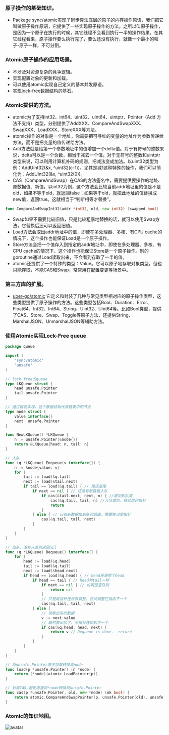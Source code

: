 ### 原子操作的基础知识。
- Package sync/atomic实现了同步算法底层的原子的内存操作原语，我们把它叫做原子操作原语，它提供了一些实现原子操作的方法。之所以叫原子操作，是因为一个原子在执行的时候，其它线程不会看到执行一半的操作结果。在其它线程看来，原子操作要么执行完了，要么还没有执行，就像一个最小的粒子-原子一样，不可分割。
### Atomic原子操作的应用场景。
- 不涉及对资源复杂的竞争逻辑。
- 实现配置对象的更新和加载。
- 可以使用atomic实现自己定义的基本并发原语。
- 实现lock-free数据结构的基石。
### Atomic提供的方法。
- atomic为了支持int32、int64、uint32、uint64、uintptr、Pointer（Add 方法不支持）类型，分别提供了AddXXX、CompareAndSwapXXX、SwapXXX、LoadXXX、StoreXXX等方法。
- atomic操作的对象是一个地址，你需要把可寻址的变量的地址作为参数传递给方法，而不是把变量的值传递给方法。
- Add方法就是给第一个参数地址中的值增加一个delta值。对于有符号的整数来说，delta可以是一个负数，相当于减去一个值。对于无符号的整数和uintptr类型来说，可以利用计算机补码的规则，把减法变成加法。以uint32类型为例：AddUint32(&x, ^uint32(c-1))。尤其是减1这种特殊的操作，我们可以简化为：AddUint32(&x, ^uint32(0))。
- CAS（CompareAndSwap）在CAS的方法签名中，需要提供要操作的地址、原数据值、新值，以int32为例，这个方法会比较当前addr地址里的值是不是old，如果不等于old，就返回false；如果等于old，就把此地址的值替换成new值，返回true。这就相当于“判断相等才替换”。
``` go
func CompareAndSwapInt32(addr *int32, old, new int32) (swapped bool)
```
- Swap如果不需要比较旧值，只是比较粗暴地替换的话，就可以使用Swap方法，它替换后还可以返回旧值。
- Load方法会取出addr地址中的值，即使在多处理器、多核、有CPU cache的情况下，这个操作也能保证Load是一个原子操作。
- Store方法会把一个值存入到指定的addr地址中，即使在多处理器、多核、有CPU cache的情况下，这个操作也能保证Store是一个原子操作。别的goroutine通过Load读取出来，不会看到存取了一半的值。
- atomic还提供了一个特殊的类型：Value。它可以原子地存取对象类型，但也只能存取，不能CAS和Swap，常常用在配置变更等场景中。
### 第三方库的扩展。
- [uber-go/atomic](https://github.com/uber-go/atomic) 它定义和封装了几种与常见类型相对应的原子操作类型，这些类型提供了原子操作的方法。这些类型包括Bool、Duration、Error、Float64、Int32、Int64、String、Uint32、Uint64等。比如Bool类型，提供了CAS、Store、Swap、Toggle等原子方法，还提供String、MarshalJSON、UnmarshalJSON等辅助方法。
### 使用Atomic实现Lock-Free queue
``` go
package queue

import (
    "sync/atomic"
    "unsafe"
)

// lock-free的queue
type LKQueue struct {
    head unsafe.Pointer
    tail unsafe.Pointer
}

// 通过链表实现，这个数据结构代表链表中的节点
type node struct {
    value interface{}
    next  unsafe.Pointer
}

func NewLKQueue() *LKQueue {
    n := unsafe.Pointer(&node{})
    return &LKQueue{head: n, tail: n}
}

// 入队
func (q *LKQueue) Enqueue(v interface{}) {
    n := &node{value: v}
    for {
        tail := load(&q.tail)
        next := load(&tail.next)
        if tail == load(&q.tail) { // 尾还是尾
            if next == nil { // 还没有新数据入队
                if cas(&tail.next, next, n) { //增加到队尾
                    cas(&q.tail, tail, n) //入队成功，移动尾巴指针
                    return
                }
            } else { // 已有新数据加到队列后面，需要移动尾指针
                cas(&q.tail, tail, next)
            }
        }
    }
}

// 出队，没有元素则返回nil
func (q *LKQueue) Dequeue() interface{} {
    for {
        head := load(&q.head)
        tail := load(&q.tail)
        next := load(&head.next)
        if head == load(&q.head) { // head还是那个head
            if head == tail { // head和tail一样
                if next == nil { // 说明是空队列
                    return nil
                }
                // 只是尾指针还没有调整，尝试调整它指向下一个
                cas(&q.tail, tail, next)
            } else {
                // 读取出队的数据
                v := next.value
                // 既然要出队了，头指针移动到下一个
                if cas(&q.head, head, next) {
                    return v // Dequeue is done.  return
                }
            }
        }
    }
}

// 将unsafe.Pointer原子加载转换成node
func load(p *unsafe.Pointer) (n *node) {
    return (*node)(atomic.LoadPointer(p))
}

// 封装CAS,避免直接将*node转换成unsafe.Pointer
func cas(p *unsafe.Pointer, old, new *node) (ok bool) {
    return atomic.CompareAndSwapPointer(p, unsafe.Pointer(old), unsafe.Pointer(new))
}
```
### Atomic的知识地图。
![avatar](https://github.com/liusuxian/learning_golang/blob/master/img/Atomic.jpg)